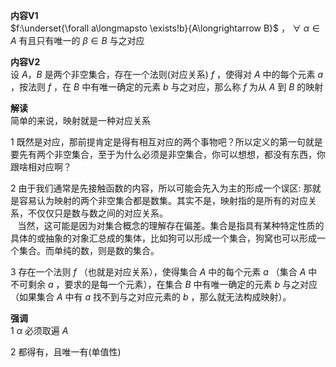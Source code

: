 **内容V1**  
 $f:\underset{\forall a\longmapsto \exists!b}{A\longrightarrow B}$ ， $\forall\ \alpha\in A$ 有且只有唯一的 $\beta\in B$ 与之对应  
  
**内容V2**  
设 $A，B$ 是两个非空集合，存在一个法则(对应关系) $f$ ，使得对 $A$ 中的每个元素 $a$ ，按法则 $f$ ，在 $B$ 中有唯一确定的元素 $b$ 与之对应，那么称 $f$ 为从 $A$ 到 $B$ 的映射  
  
**解读**  
简单的来说，映射就是一种对应关系  
  
1 既然是对应，那前提肯定是得有相互对应的两个事物吧？所以定义的第一句就是要先有两个非空集合，至于为什么必须是非空集合，你可以想想，都没有东西，你跟啥相对应啊？  
  
2 由于我们通常是先接触函数的内容，所以可能会先入为主的形成一个误区: 那就是容易认为映射的两个非空集合都是数集。其实不是，映射指的是所有的对应关系，不仅仅只是数与数之间的对应关系。  
 $\enspace$ 当然，这可能是因为对集合概念的理解存在偏差。集合是指具有某种特定性质的具体的或抽象的对象汇总成的集体，比如狗可以形成一个集合，狗窝也可以形成一个集合。而单纯的数，则是数的集合。  
  
3 存在一个法则 $f$ （也就是对应关系），使得集合 $A$ 中的每个元素 $a$ （集合 $A$ 中不可剩余 $a$ ，要求的是每一个元素），在集合 $B$ 中有唯一确定的元素 $b$ 与之对应（如果集合 $A$ 中有 $a$ 找不到与之对应元素的 $b$ ，那么就无法构成映射）。  
  
**强调**  
1  $\alpha$ 必须取遍 $A$  
  
2 都得有，且唯一有(单值性)  

